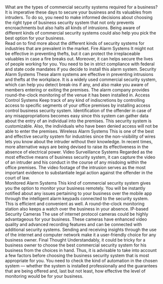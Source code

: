 What are the types of commercial security systems required for a business? 
It is imperative these days to secure your business and its valuables from intruders. To do so, you need to make informed decisions about choosing the right type of business security system that not only prevents encroachments but also halts all kinds of intrusions. Being aware of different kinds of commercial security systems could also help you pick the best option for your business.  
Read on to find more about the different kinds of security systems for industries that are prevalent in the market. 
Fire Alarm Systems 
It might not be effective in preventing thefts, but it can protect the irreplaceable valuables in case a fire breaks out. Moreover, it can helps secure the lives of people working for you. You need to be in strict compliance with federal and state code mandates if you decide to install this alarm system. 
Security Alarm Systems 
These alarm systems are effective in preventing intrusions and thefts at the workplace. It is a widely used commercial security system, which can help you detect break-ins if any, and also make you aware of members entering or exiting the premises. The alarm company provides round-the-clock monitoring of the venue it has been installed in. 
Access Control Systems 
Keep track of any kind of indiscretions by controlling access to specific segments of your office premises by installing access control business security system. Identification of the offender in case of any misappropriations becomes easy since this system can gather data about the entry of an individual into the premises. This security system is customizable. Also, the individuals who have been denied access will not be able to enter the premises. 
Wireless Alarm Systems 
This is one of the best and effective security system for industries since the non-visibility of wires lets you know about the intruder without their knowledge. In recent times, more alternative ways are being devised to raise its effectiveness in the absence of electrical power. 
Video Surveillance Systems 
Regarded as the most effective means of business security system, it can capture the video of an intruder and his conduct in the course of any misdoing within the office premises. The video footage of the intrusion serves as the most important evidence to substantiate legal action against the offender in the court of law.  
Monitored Alarm Systems 
This kind of commercial security system gives you the option to monitor your business remotely. You will be instantly notified about any issues pertaining to your business over the mobile app through the intelligent alarm keypads connected to the security system. This is efficient and convenient as well. A round-the-clock monitoring station also keeps a watch over the business in your absence. 
IP-based Security Cameras 
The use of internet protocol cameras could be highly advantageous for your business. These cameras have enhanced video quality and advanced recording features and can be connected with additional security systems. Sending and receiving insights through the use of the internet and computer network make it a user-friendly choice for any business owner. 
Final Thought 
Understandably, it could be tricky for a business owner to choose the best commercial security system for his business from the choices in hand. Thus, it is advisable to take into account a few factors before choosing the business security system that is most appropriate for you. You need to check the kind of automation in the chosen system — whether the system is installed professionally and the guarantees that are being offered and, last but not least, how effective the level of monitoring would be for your business. 

